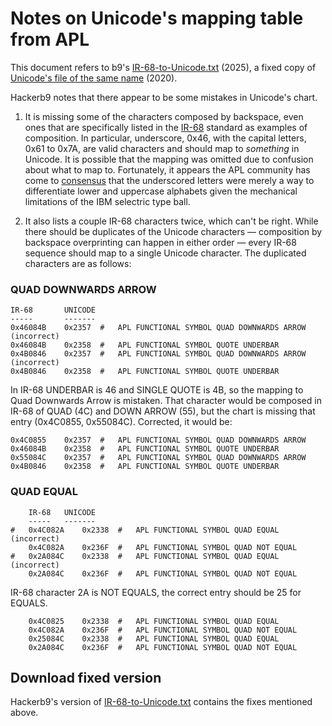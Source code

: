# Notes on Unicode's mapping table from APL

This document refers to b9's [IR-68-to-Unicode.txt](IR-68-to-Unicode.txt)
(2025), a fixed copy of [Unicode's file of the same name][Uni68] (2020).

[Uni68]: https://www.unicode.org/Public/MAPPINGS/VENDORS/MISC/APL-ISO-IR-68.TXT "Unicode's old IR-68 mapping, 2020-07-17 22:58:00 GMT."

Hackerb9 notes that there appear to be some mistakes in Unicode's
chart. 

1. It is missing some of the characters composed by backspace, even
ones that are specifically listed in the [IR-68][IR68] standard as
examples of composition. In particular, underscore, 0x46, with the
capital letters, 0x61 to 0x7A, are valid characters and should map to
_something_ in Unicode. It is possible that the mapping was omitted
due to confusion about what to map to. Fortunately, it appears the APL
community has come to [consensus][consensus] that the underscored
letters were merely a way to differentiate lower and uppercase
alphabets given the mechanical limitations of the IBM selectric type
ball.

[IR68]: https://github.com/hackerb9/vt340test/blob/main/docs/standards/IR068-APL.pdf "APL Character Set encoding standard, 1983-06-01"
[consensus]: https://www.math.uwaterloo.ca/~ljdickey/apl-rep/tables "Working Draft of an unpublished standard for APL, 2000"


2. It also lists a couple IR-68 characters twice, which can't be right.
While there should be duplicates of the Unicode characters —
composition by backspace overprinting can happen in either order —
every IR-68 sequence should map to a single Unicode character. The
duplicated characters are as follows:

### QUAD DOWNWARDS ARROW

```
IR-68       UNICODE
-----       -------
0x46084B	0x2357	#	APL FUNCTIONAL SYMBOL QUAD DOWNWARDS ARROW (incorrect)
0x46084B	0x2358	#	APL FUNCTIONAL SYMBOL QUOTE UNDERBAR
0x4B0846	0x2357	#	APL FUNCTIONAL SYMBOL QUAD DOWNWARDS ARROW (incorrect)
0x4B0846	0x2358	#	APL FUNCTIONAL SYMBOL QUOTE UNDERBAR
```

In IR-68 UNDERBAR is 46 and SINGLE QUOTE is 4B, so the mapping to Quad
Downwards Arrow is mistaken. That character would be composed in IR-68
of QUAD (4C) and DOWN ARROW (55), but the chart is missing that entry
(0x4C0855, 0x55084C). Corrected, it would be:

```
0x4C0855	0x2357	#	APL FUNCTIONAL SYMBOL QUAD DOWNWARDS ARROW
0x46084B	0x2358	#	APL FUNCTIONAL SYMBOL QUOTE UNDERBAR
0x55084C	0x2357	#	APL FUNCTIONAL SYMBOL QUAD DOWNWARDS ARROW
0x4B0846	0x2358	#	APL FUNCTIONAL SYMBOL QUOTE UNDERBAR
```

### QUAD EQUAL

```
    IR-68 	UNICODE
    -----	-------
#   0x4C082A	0x2338	#	APL FUNCTIONAL SYMBOL QUAD EQUAL (incorrect)
    0x4C082A	0x236F	#	APL FUNCTIONAL SYMBOL QUAD NOT EQUAL
#   0x2A084C	0x2338	#	APL FUNCTIONAL SYMBOL QUAD EQUAL (incorrect)
    0x2A084C	0x236F	#	APL FUNCTIONAL SYMBOL QUAD NOT EQUAL
```

IR-68 character 2A is NOT EQUALS, the correct entry should be 25 for EQUALS.

```
    0x4C0825	0x2338	#	APL FUNCTIONAL SYMBOL QUAD EQUAL
    0x4C082A	0x236F	#	APL FUNCTIONAL SYMBOL QUAD NOT EQUAL
    0x25084C	0x2338	#	APL FUNCTIONAL SYMBOL QUAD EQUAL
    0x2A084C	0x236F	#	APL FUNCTIONAL SYMBOL QUAD NOT EQUAL
```

## Download fixed version

Hackerb9's version of [IR-68-to-Unicode.txt](IR-68-to-Unicode.txt)
contains the fixes mentioned above.
